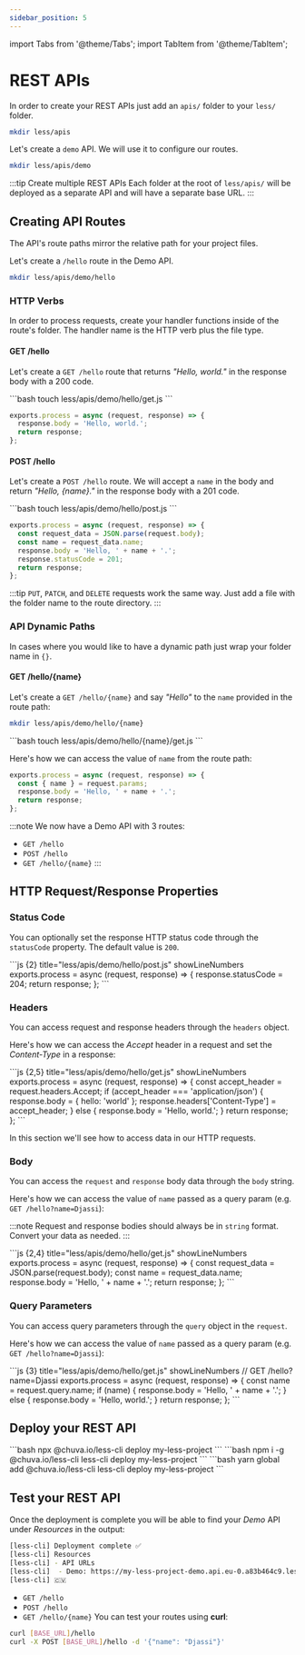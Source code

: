 ```yaml
---
sidebar_position: 5
---
```


import Tabs from '@theme/Tabs';
import TabItem from '@theme/TabItem';

# REST APIs

In order to create your REST APIs just add an `apis/` folder to your `less/` folder. 

```bash
mkdir less/apis
```

Let's create a `demo` API. We will use it to configure our routes.

```bash
mkdir less/apis/demo
```

:::tip Create multiple REST APIs
Each folder at the root of `less/apis/` will be deployed as a separate API and will have a separate base URL.
:::

## Creating API Routes

The API's route paths mirror the relative path for your project files.

Let's create a `/hello` route in the Demo API.
```bash
mkdir less/apis/demo/hello
```

### HTTP Verbs
In order to process requests, create your handler functions inside of the route's folder. The handler name is the HTTP verb plus the file type.

#### GET /hello
Let's create a `GET /hello` route that returns *"Hello, world."* in the response body with a 200 code.
<Tabs groupId="programming-language" queryString="programming-language">
  
  <TabItem value="nodejs" label="Node.js">
  ```bash
  touch less/apis/demo/hello/get.js
  ```
  
  ```js title="less/apis/demo/hello/get.js" showLineNumbers
  exports.process = async (request, response) => {
    response.body = 'Hello, world.';
    return response;
  };
  ```
  </TabItem>
  
</Tabs>

#### POST /hello
Let's create a `POST /hello` route. We will accept a `name` in the body and return *"Hello, \{name\}."* in the response body with a 201 code.
<Tabs groupId="programming-language" queryString="programming-language">
  
  <TabItem value="nodejs" label="Node.js">
  ```bash
  touch less/apis/demo/hello/post.js
  ```
  
  ```js title="less/apis/demo/hello/post.js" showLineNumbers
  exports.process = async (request, response) => {
    const request_data = JSON.parse(request.body);
    const name = request_data.name;
    response.body = 'Hello, ' + name + '.';
    response.statusCode = 201;
    return response;
  };
  ```
  </TabItem>

</Tabs>

:::tip
`PUT`, `PATCH`, and `DELETE` requests work the same way. Just add a file with the folder name to the route directory.
:::

### API Dynamic Paths

In cases where you would like to have a dynamic path just wrap your folder name in `{}`.

#### GET /hello/\{name\}
Let's create a `GET /hello/{name}` and say *"Hello"* to the `name` provided in the route path:
```bash
mkdir less/apis/demo/hello/{name}
```

<Tabs groupId="programming-language" queryString="programming-language">

  <TabItem value="nodejs" label="Node.js">
  ```bash
  touch less/apis/demo/hello/{name}/get.js
  ```

  Here's how we can access the value of `name` from the route path:

  ```js {2} title="less/apis/demo/hello/{name}/get.js" showLineNumbers
  exports.process = async (request, response) => {
    const { name } = request.params; 
    response.body = 'Hello, ' + name + '.';
    return response;
  };
  ```
  </TabItem>
  
</Tabs>

:::note
We now have a Demo API with 3 routes:
- `GET /hello`
- `POST /hello`
- `GET /hello/{name}`
:::

## HTTP Request/Response Properties

### Status Code
You can optionally set the response HTTP status code through the `statusCode` property. The default value is `200`.

<Tabs groupId="programming-language" queryString="programming-language">
  
  <TabItem value="nodejs" label="Node.js">
  ```js {2} title="less/apis/demo/hello/post.js" showLineNumbers
  exports.process = async (request, response) => {
    response.statusCode = 204;
    return response;
  };
  ```
  </TabItem>

</Tabs>

### Headers
You can access request and response headers through the `headers` object.

Here's how we can access the *Accept* header in a request and set the *Content-Type* in a response:
<Tabs groupId="programming-language" queryString="programming-language">
  
  <TabItem value="nodejs" label="Node.js">
  ```js {2,5} title="less/apis/demo/hello/get.js" showLineNumbers
  exports.process = async (request, response) => {
    const accept_header = request.headers.Accept;
    if (accept_header === 'application/json') {
      response.body = { hello: 'world' };
      response.headers['Content-Type'] = accept_header;
    }
    else {
      response.body = 'Hello, world.';
    }
    return response;
  };
  ```
  </TabItem>
  
</Tabs>


In this section we'll see how to access data in our HTTP requests.



### Body
You can access the `request` and `response` body data through the `body` string.

Here's how we can access the value of `name` passed as a query param (e.g. `GET /hello?name=Djassi`):

:::note Request and response bodies should always be in `string` format.
Convert your data as needed.
:::

<Tabs groupId="programming-language" queryString="programming-language">
  
  <TabItem value="nodejs" label="Node.js">
  ```js {2,4} title="less/apis/demo/hello/get.js" showLineNumbers
  exports.process = async (request, response) => {
    const request_data = JSON.parse(request.body);
    const name = request_data.name;
    response.body = 'Hello, ' + name + '.';
    return response;
  };
  ```
  </TabItem>
  
</Tabs>

### Query Parameters
You can access query parameters through the `query` object in the `request`.

Here's how we can access the value of `name` passed as a query param (e.g. `GET /hello?name=Djassi`):
<Tabs groupId="programming-language" queryString="programming-language">
  
  <TabItem value="nodejs" label="Node.js">
  ```js {3} title="less/apis/demo/hello/get.js" showLineNumbers
  // GET /hello?name=Djassi
  exports.process = async (request, response) => {
    const name = request.query.name;
    if (name) {
      response.body = 'Hello, ' + name + '.';
    }
    else {
      response.body = 'Hello, world.';
    }
    return response;
  };
  ```
  </TabItem>
  
</Tabs>

## Deploy your REST API
<Tabs groupId="package-manager" queryString="package-manager">

  <TabItem value="npx" label="npx">
    ```bash
    npx @chuva.io/less-cli deploy my-less-project
    ```
  </TabItem>

  <TabItem value="npm" label="npm">
    ```bash
    npm i -g @chuva.io/less-cli
    less-cli deploy my-less-project
    ```
  </TabItem>

  <TabItem value="yarn" label="yarn">
    ```bash
    yarn global add @chuva.io/less-cli
    less-cli deploy my-less-project
    ```
  </TabItem>

</Tabs>

## Test your REST API
Once the deployment is complete you will be able to find your *Demo* API under *Resources* in the output:
```bash
[less-cli] Deployment complete ✅
[less-cli] Resources
[less-cli] - API URLs
[less-cli]  - Demo: https://my-less-project-demo.api.eu-0.a83b464c9.less.chuva.cv
[less-cli] 🇨🇻
```

- `GET /hello`
- `POST /hello`
- `GET /hello/{name}`
You can test your routes using **curl**:
```bash
curl [BASE_URL]/hello
curl -X POST [BASE_URL]/hello -d '{"name": "Djassi"}'
```
